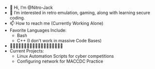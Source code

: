- 👋 Hi, I’m @Nitro-Jack
- 👀 I’m interested in retro emulation, gaming, along with learning secure coding. 
- 📫 How to reach me (Currently Working Alone)
- Favorite Languages Include:
   - Bash
   - C++ (I don't work in massive Code Bases)
- 👾👾👾👾👾👾👾👾👾👾👾👾👾👾👾👾👾👾👾
- Current Projects:
  * Linux Automation Scripts for cyber competitions
  * Configuring network for MACCDC Practice 
 

<!---
Nitro-Jack/Nitro-Jack is a ✨ special ✨ repository because its `README.md` (this file) appears on your GitHub profile.
You can click the Preview link to take a look at your changes.
--->
